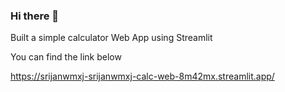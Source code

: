 ### Hi there 👋

Built a simple calculator Web App using Streamlit

You can find the link below

https://srijanwmxj-srijanwmxj-calc-web-8m42mx.streamlit.app/
